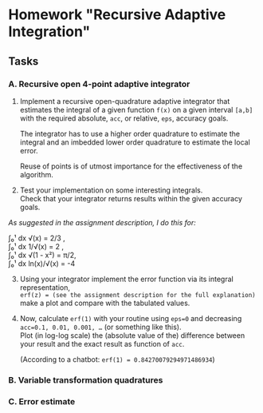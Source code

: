 # Homework "Recursive Adaptive Integration"

## Tasks

### A. Recursive open 4-point adaptive integrator

1. Implement a recursive open-quadrature adaptive integrator that estimates the integral of a given function `f(x)` on a given interval `[a,b]` with the required absolute, `acc`, or relative, `eps`, accuracy goals.

   The integrator has to use a higher order quadrature to estimate the integral and an imbedded lower order quadrature to estimate the local error.

   Reuse of points is of utmost importance for the effectiveness of the algorithm.

2. Test your implementation on some interesting integrals.  
   Check that your integrator returns results within the given accuracy goals.

*As suggested in the assignment description, I do this for:*

∫₀¹ dx √(x) = 2/3 ,  
∫₀¹ dx 1/√(x) = 2 ,   
∫₀¹ dx √(1 - x²) = π/2,   
∫₀¹ dx ln(x)/√(x) = -4  

3. Using your integrator implement the error function via its integral representation,  
   `erf(z) = (see the assignment description for the full explanation)`  
   make a plot and compare with the tabulated values.

4. Now, calculate `erf(1)` with your routine using `eps=0` and decreasing `acc=0.1, 0.01, 0.001, …`  (or something like this).  
   Plot (in log-log scale) the (absolute value of the) difference between your result and the exact result as function of `acc`.  

   (According to a chatbot: `erf(1) = 0.84270079294971486934`)


### B. Variable transformation quadratures
  
### C. Error estimate
